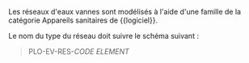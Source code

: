 Les réseaux d'eaux vannes sont modélisés à l'aide d'une famille de la catégorie Appareils sanitaires de {{logiciel}}.

Le nom du type du réseau  doit suivre le schéma suivant :

> PLO-EV-RES-_CODE ELEMENT_
